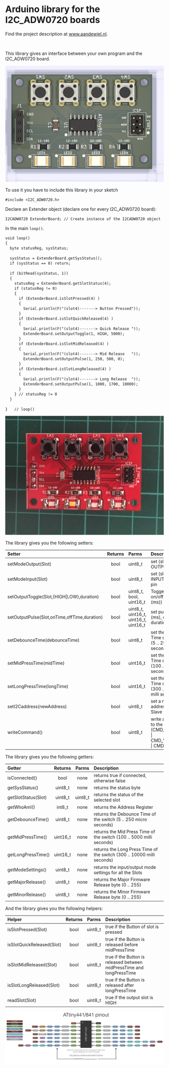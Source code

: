 # Arduino library for the I2C_ADW0720 boards

<p>Find the project description at <a href="https://willem.aandewiel.nl/index.php/2020/08/10/extending-gpio-pins-on-your-micro-processor/">www.aandewiel.nl</a>.</p>
<br>

This library gives an interface between your own program and the I2C_ADW0720 board.

<center><img src="images/I2C_Extender_Top.png"></center>

To use it you have to include this library in your sketch

```
#include <I2C_ADW0720.h>
```

Declare an Extender object (declare one for every I2C_ADW0720 board):

```
I2CADW0720 ExtenderBoard; // Create instance of the I2CADW0720 object
```

In the main <code>loop()</code>.

```
void loop() 
{
  byte statusReg, sysStatus;
  
  sysStatus = ExtenderBoard.getSysStatus();
  if (sysStatus == 0) return;
  
  if (bitRead(sysStatus, 1))
  {
    statusReg = ExtenderBoard.getSlotStatus(4);
    if (statusReg != 0) 
    {
      if (ExtenderBoard.isSlotPressed(4) ) 
      {
        Serial.println(F("(slot4)-------> Button Pressed"));
      }
      if (ExtenderBoard.isSlotQuickReleased(4) ) 
      {
        Serial.println(F("(slot4)-------> Quick Release "));
        ExtenderBoard.setOutputToggle(1, HIGH, 5000);
      }
      if (ExtenderBoard.isSlotMidReleased(4) ) 
      {
        Serial.println(F("(slot4)-------> Mid Release   "));
        ExtenderBoard.setOutputPulse(1, 250, 500, 0);
      }
      if (ExtenderBoard.isSlotLongReleased(4) ) 
      {
        Serial.println(F("(slot4)-------> Long Release  "));
        ExtenderBoard.setOutputPulse(1, 1000, 1700, 10000);
      }
    } // statusReg != 0
  }

}	// loop()
```

<center><img src="images/I2C-ADW0720-1.jpg"></center>

The library gives you the following setters:

| Setter                       | Returns  | Parms   | Description             |
|:-----------------------------|:--------:|:--------|:------------------------|
| setModeOutput(Slot)          | bool     | uint8_t | set (slot) as OUTPUT pin|
| setModeInput(Slot)           | bool     | uint8_t | set (slot) as INPUT-PULLUP pin|
| setOutputToggle(Slot,{HIGH\|LOW},duration)  | bool     | uint8_t, bool, uint16_t  | Toggel (slot, on/off, duration (ms))|
| setOutputPulse(Slot,onTime,offTime,duration)| bool     | uint8_t, uint16_t, uint16_t, uint16_t  | set pulse (slot, on (ms), off (ms), duration (ms))|
| setDebounceTime(debounceTime)| bool     | uint8_t | set the Debounce Time of the switch (5 .. 250 micro seconds)|
| setMidPressTime(midTime)     | bool     | uint16_t| set the Mid Press Time of the switch (100 .. 5000 milli seconds)|
| setLongPressTime(longTime)   | bool     | uint16_t| set the Long Press Time of the switch (300 .. 10000 milli seconds)|
| setI2Caddress(newAddress)    | bool     | uint8_t | set a new I2C address for this Slave (1 .. 127)|
| writeCommand()               | bool     | uint8_t | write a command to the Slave (CMD_READCONF \| CMD_WRITECONF \| CMD_REBOOT)|

The library gives you the following getters:

| Getter                       | Returns  | Parms   | Description |
|:-----------------------------|:--------:|:-------:|:------------|
| isConnected()                | bool     | none    | returns true if connected, otherwise false
| getSysStatus()               | uint8_t  | none    | returns the status byte
| getSlotStatus(Slot)          | uint8_t  | uint8_t | returns the status of the selected slot
| getWhoAmI()                  | int8_t   | none    | returns the Address Register
| getDebounceTime()            | uint8_t  | none    | returns the Debounce Time of the switch (5 .. 250 micro seconds)
| getMidPressTime()            | uint16_t | none    | returns the Mid Press Time of the switch (100 .. 5000 milli seconds)
| getLongPressTime()           | uint16_t | none    | returns the Long Press Time of the switch (300 .. 10000 milli seconds)
| getModeSettings()            | uint8_t  | none    | returns the input/output mode settings for all the Slots
| getMajorRelease()            | uint8_t  | none    | returns the Major Firmware Release byte (0 .. 255)
| getMinorRelease()            | uint8_t  | none    | returns the Minor Firmware Release byte (0 .. 255)

And the library gives you the following helpers:

| Helper                       | Returns  | Parms   | Description |
|:-----------------------------|:--------:|:-------:|:------------|
|isSlotPressed(Slot)           | bool     | uint8_t | true if the Button of slot is pressed
|isSlotQuickReleased(Slot)     | bool     | uint8_t | true if the Button is released before midPressTime
|isSlotMidReleased(Slot)       | bool     | uint8_t | true if the Button is released between midPressTime and longPressTime
|isSlotLongReleased(Slot)      | bool     | uint8_t | true if the Button is released after longPressTime
|readSlot(Slot)                | bool     | uint8_t | true if the output slot is HIGH


<center><img src="images/Pinout_x41.jpg"></center>
